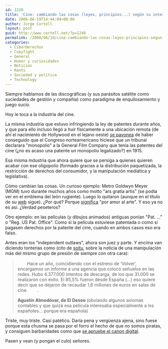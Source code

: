 ```yaml
---
id: 1220
title: 'Cine: cambiando las cosas (leyes, principios...) según su interés'
date: 2008-06-19T14:44:04+00:00
author: Jorge Cortell
layout: post
guid: http://www.cortell.net/?p=1249
permalink: /2008/06/19/cine-cambiando-las-cosas-leyes-principios-segun-su-interes/
categories:
  - CiberDerechos
  - Copyfight
  - General
  - Humor y curiosidades
  - Noticias
  - Rants
  - Sociedad y polí­tica
  - Technology
---
```

Siempre hablamos de las discográficas (y sus parásitos satélite como suciedades de gestión y compañía) como paradigma de enquilosamiento y juego sucio.

Hoy le toca a la industria del cine.

La misma industria que estuvo infringiendo la ley de patentes durante años, y que para ello incluso llegó a huir físicamente a una ubicación remota (de ahí el nacimiento de Hollywood en el lejano oeste) [se pavonea](http://www.cobbles.com/simpp_archive/edison_trust.htm "web de SIMPP explicando el caso") de haber conseguido que el Congreso norteamericano hiciese que un tribunal declarara "monopolio" a la General Film Company que tenía las patentes del cine (¿no es acaso una patente un monopolio legalizado?) en 1915.

Esa misma industria que ahora quiere que se persiga a quienes quieren acabar con ese oligopolio (formado gracias a la distribución paquetizada, la restricción de derechos del consumidor, y la manipulación mediática y legislativa).

Cómo cambian las cosas. Un curioso ejemplo: Metro Goldwyn Meyer (MGM) tuvo durante muchos años como motto "ars gratia artis" (se podía ver en el emblema del león rugiente). Luego lo quitaron (aunque en el título de su <a title="MGM" href="http://www.mgm.com/" target="_blank">web</a> sigue). ¿Por qué? Porque <a title="wikipedia" href="http://en.wikipedia.org/wiki/Art_for_art's_sake" target="_blank">significa</a> "por amor al arte". Y eso ya no es así. ¿Verdad peseteros?

Otro ejemplo: en las películas (y dibujos animados) antiguas ponían "Pat. ..." o "Reg. US Pat. Office". Como si la película estuviese patentada o como si pagasen derechos por la patente del cine, cuando en ambos casos eso era falso.

Antes eran los "independent outlaws", ahora son juez y parte. Y encima van diciendo tonterías como (cito de <a title="soitu" href="http://www.soitu.es/soitu/2008/06/17/vidadigital/1213715723_216865.html" target="_blank">soitu</a>, sobre la noticia de una manipulación más del mismo grupo de presión de siempre con otra cara):

> <img src="http://www.soitu.es/soitu/iconos/v1.x/v1.0/comentarios/citas_noticias.png" border="0" alt="" width="30" height="16" />Hace un año, coincidiendo con el estreno de ‘Volver‘, encargamos un informe a una agencia que colocó señuelos en las redes. Hubo 4.377.000 intentos de descarga, de los que 31.000 se realizaron con éxito. El 85,5% fueron desde España (...) eso quiere decir que se dejaron de recaudar 1,6 millones de euros en salas de cine.<img src="http://www.soitu.es/soitu/iconos/v1.x/v1.0/comentarios/citas_noticias_cierre.png" border="0" alt="" width="30" height="16" align="absmiddle" />.
> 
> **Agustín Almodóvar, de El Deseo** (obviando algunos axiomas contables y que quizá esa película interesaba especialmente a los españoles... porque era española)

Triste, muy triste. Casi patético. Daría pena y vergüenza ajena, sino fuese porque esta chusma se pasa por el forro el hecho de que no somos piratas, y consiguen barbaridades como que <a title="noticia" href="http://www.xornal.com/article.php?sid=20080619124045" target="_blank">se apruebe el canon digital</a>.

Pasen y vean (y pongan el culo) señores.